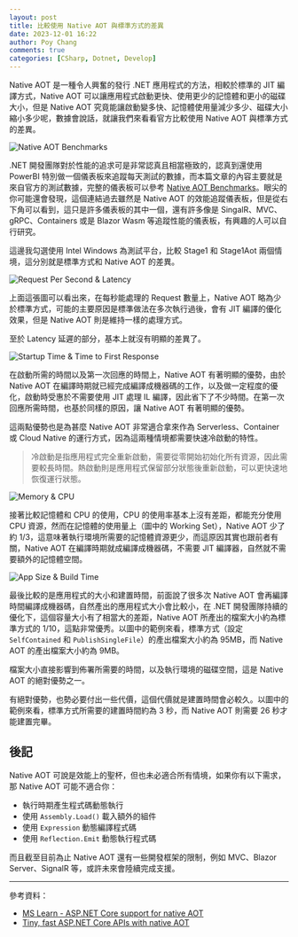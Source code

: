 ```yaml
---
layout: post
title: 比較使用 Native AOT 與標準方式的差異
date: 2023-12-01 16:22
author: Poy Chang
comments: true
categories: [CSharp, Dotnet, Develop]
---
```


Native AOT 是一種令人興奮的發行 .NET 應用程式的方法，相較於標準的 JIT 編譯方式，Native AOT 可以讓應用程式啟動更快、使用更少的記憶體和更小的磁碟大小，但是 Native AOT 究竟能讓啟動變多快、記憶體使用量減少多少、磁碟大小縮小多少呢，數據會說話，就讓我們來看看官方比較使用 Native AOT 與標準方式的差異。

![Native AOT Benchmarks](https://i.imgur.com/lQikUqS.png)

.NET 開發團隊對於性能的追求可是非常認真且相當極致的，認真到還使用 PowerBI 特別做一個儀表板來追蹤每天測試的數據，而本篇文章的內容主要就是來自官方的測試數據，完整的儀表板可以參考 [Native AOT Benchmarks](https://aka.ms/aspnet/nativeaot/benchmarks)。眼尖的你可能還會發現，這個連結過去雖然是 Native AOT 的效能追蹤儀表板，但是從右下角可以看到，這只是許多儀表板的其中一個，還有許多像是 SingalR、MVC、gRPC、Containers 或是 Blazor Wasm 等追蹤性能的儀表板，有興趣的人可以自行研究。

這邊我勾選使用 Intel Windows 為測試平台，比較 Stage1 和 Stage1Aot 兩個情境，這分別就是標準方式和 Native AOT 的差異。

![Request Per Second & Latency](https://i.imgur.com/53gRiZY.png)

上面這張圖可以看出來，在每秒能處理的 Request 數量上，Native AOT 略為少於標準方式，可能的主要原因是標準做法在多次執行過後，會有 JIT 編譯的優化效果，但是 Native AOT 則是維持一樣的處理方式。

至於 Latency 延遲的部分，基本上就沒有明顯的差異了。

![Startup Time & Time to First Response](https://i.imgur.com/ckrjHnf.png)

在啟動所需的時間以及第一次回應的時間上，Native AOT 有著明顯的優勢，由於 Native AOT 在編譯時期就已經完成編譯成機器碼的工作，以及做一定程度的優化，啟動時受惠於不需要使用 JIT 處理 IL 編譯，因此省下了不少時間。在第一次回應所需時間，也基於同樣的原因，讓 Native AOT 有著明顯的優勢。

這兩點優勢也是為甚麼 Native AOT 非常適合拿來作為 Serverless、Container 或 Cloud Native 的運行方式，因為這兩種情境都需要快速冷啟動的特性。

> 冷啟動是指應用程式完全重新啟動，需要從零開始初始化所有資源，因此需要較長時間。熱啟動則是應用程式保留部分狀態後重新啟動，可以更快速地恢復運行狀態。

![Memory & CPU](https://i.imgur.com/nZnkg2o.png)

接著比較記憶體和 CPU 的使用，CPU 的使用率基本上沒有差距，都能充分使用 CPU 資源，然而在記憶體的使用量上（圖中的 Working Set），Native AOT 少了約 1/3，這意味著執行環境所需要的記憶體資源更少，而這原因其實也跟前者有關，Native AOT 在編譯時期就成編譯成機器碼，不需要 JIT 編譯器，自然就不需要額外的記憶體空間。

![App Size & Build Time](https://i.imgur.com/BDplEZt.png)

最後比較的是應用程式的大小和建置時間，前面說了很多次 Native AOT 會再編譯時間編譯成機器碼，自然產出的應用程式大小會比較小，在 .NET 開發團隊持續的優化下，這個容量大小有了相當大的差距，Native AOT 所產出的檔案大小約為標準方式的 1/10，這點非常優秀。以圖中的範例來看，標準方式（設定 `SelfContained` 和 `PublishSingleFile`）的產出檔案大小約為 95MB，而 Native AOT 的產出檔案大小約為 9MB。

檔案大小直接影響到佈署所需要的時間，以及執行環境的磁碟空間，這是 Native AOT 的絕對優勢之一。

有絕對優勢，也勢必要付出一些代價，這個代價就是建置時間會必較久。以圖中的範例來看，標準方式所需要的建置時間約為 3 秒，而 Native AOT 則需要 26 秒才能建置完畢。

## 後記

Native AOT 可說是效能上的聖杯，但也未必適合所有情境，如果你有以下需求，那 Native AOT 可能不適合你：

- 執行時期產生程式碼動態執行
- 使用 `Assembly.Load()` 載入額外的組件
- 使用 `Expression` 動態編譯程式碼
- 使用 `Reflection.Emit` 動態執行程式碼

而且截至目前為止 Native AOT 還有一些開發框架的限制，例如 MVC、Blazor Server、SignalR 等，或許未來會陸續完成支援。

---

參考資料：

* [MS Learn - ASP.NET Core support for native AOT](https://learn.microsoft.com/en-us/aspnet/core/fundamentals/native-aot?WT.mc_id=DT-MVP-5003022)
* [Tiny, fast ASP.NET Core APIs with native AOT](https://www.youtube.com/watch?v=FpQXyFoZ9aY)


